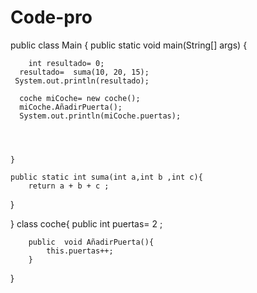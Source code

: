 # Code-pro
public class Main {
	public static void main(String[] args) {
		
		int resultado= 0; 
	  resultado=  suma(10, 20, 15); 
	 System.out.println(resultado);
	 
	  coche miCoche= new coche();
	  miCoche.AñadirPuerta(); 
	  System.out.println(miCoche.puertas);
		
		
		
		
	}
	
	public static int suma(int a,int b ,int c){
		return a + b + c ; 
		
		
		
}

}
class coche{ 
      public  int puertas= 2 ; 
        
        public  void AñadirPuerta(){
        	this.puertas++; 
        }
 
} 


